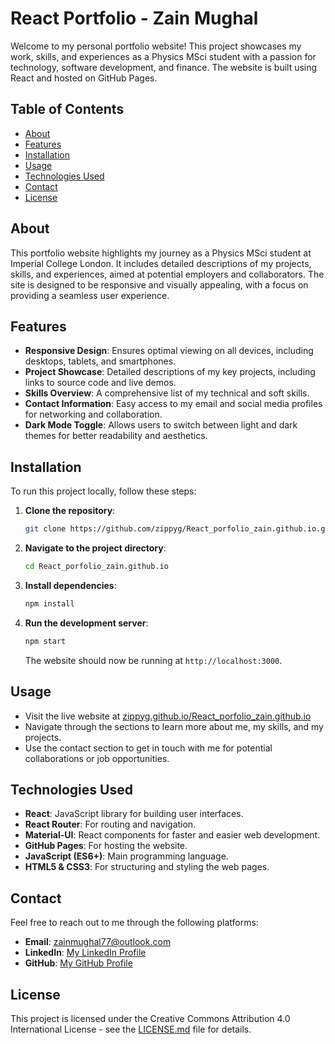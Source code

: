 # React Portfolio - Zain Mughal

Welcome to my personal portfolio website! This project showcases my work, skills, and experiences as a Physics MSci student with a passion for technology, software development, and finance. The website is built using React and hosted on GitHub Pages.

## Table of Contents
- [About](#about)
- [Features](#features)
- [Installation](#installation)
- [Usage](#usage)
- [Technologies Used](#technologies-used)
- [Contact](#contact)
- [License](#license)

## About
This portfolio website highlights my journey as a Physics MSci student at Imperial College London. It includes detailed descriptions of my projects, skills, and experiences, aimed at potential employers and collaborators. The site is designed to be responsive and visually appealing, with a focus on providing a seamless user experience.

## Features
- **Responsive Design**: Ensures optimal viewing on all devices, including desktops, tablets, and smartphones.
- **Project Showcase**: Detailed descriptions of my key projects, including links to source code and live demos.
- **Skills Overview**: A comprehensive list of my technical and soft skills.
- **Contact Information**: Easy access to my email and social media profiles for networking and collaboration.
- **Dark Mode Toggle**: Allows users to switch between light and dark themes for better readability and aesthetics.

## Installation
To run this project locally, follow these steps:

1. **Clone the repository**:
    ```bash
    git clone https://github.com/zippyg/React_porfolio_zain.github.io.git
    ```
2. **Navigate to the project directory**:
    ```bash
    cd React_porfolio_zain.github.io
    ```
3. **Install dependencies**:
    ```bash
    npm install
    ```
4. **Run the development server**:
    ```bash
    npm start
    ```
   The website should now be running at `http://localhost:3000`.

## Usage
- Visit the live website at [zippyg.github.io/React_porfolio_zain.github.io](https://zippyg.github.io/React_porfolio_zain.github.io/)
- Navigate through the sections to learn more about me, my skills, and my projects.
- Use the contact section to get in touch with me for potential collaborations or job opportunities.

## Technologies Used
- **React**: JavaScript library for building user interfaces.
- **React Router**: For routing and navigation.
- **Material-UI**: React components for faster and easier web development.
- **GitHub Pages**: For hosting the website.
- **JavaScript (ES6+)**: Main programming language.
- **HTML5 & CSS3**: For structuring and styling the web pages.

## Contact
Feel free to reach out to me through the following platforms:
- **Email**: [zainmughal77@outlook.com](mailto:zainmughal77@outlook.com)
- **LinkedIn**: [My LinkedIn Profile](https://www.linkedin.com/feed/)
- **GitHub**: [My GitHub Profile](https://github.com/zippyg)

## License

This project is licensed under the Creative Commons Attribution 4.0 International License - see the [LICENSE.md](LICENSE.md) file for details.
